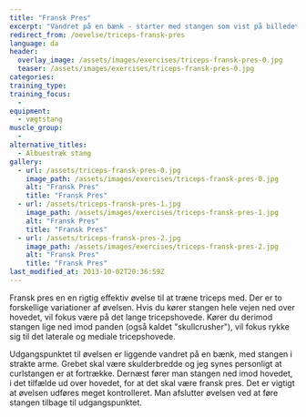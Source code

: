 ```yaml
---
title: "Fransk Pres"
excerpt: "Vandret på en bænk - starter med stangen som vist på billedet. Dernæst kører du den ned imod hovedet, og slutter et stykke ud over panden. Tilbage igen."
redirect_from: /oevelse/triceps-fransk-pres
language: da
header:
  overlay_image: /assets/images/exercises/triceps-fransk-pres-0.jpg
  teaser: /assets/images/exercises/triceps-fransk-pres-0.jpg
categories:
training_type: 
training_focus: 
  - 
equipment:
  - vægtstang
muscle_group:
  - 
alternative_titles:
  - Albuestræk stang
gallery:
  - url: /assets/triceps-fransk-pres-0.jpg
    image_path: /assets/images/exercises/triceps-fransk-pres-0.jpg
    alt: "Fransk Pres"
    title: "Fransk Pres"
  - url: /assets/triceps-fransk-pres-1.jpg
    image_path: /assets/images/exercises/triceps-fransk-pres-1.jpg
    alt: "Fransk Pres"
    title: "Fransk Pres"
  - url: /assets/triceps-fransk-pres-2.jpg
    image_path: /assets/images/exercises/triceps-fransk-pres-2.jpg
    alt: "Fransk Pres"
    title: "Fransk Pres"
last_modified_at: 2013-10-02T20:36:59Z
---
```


Fransk pres en en rigtig effektiv øvelse til at træne triceps med. Der er to forskellige variationer af øvelsen. Hvis du kører stangen hele vejen ned over hovedet, vil fokus være på det lange tricepshovede. Kører du derimod stangen lige ned imod panden (også kaldet "skullcrusher"), vil fokus rykke sig til det laterale og mediale tricepshovede.

Udgangspunktet til øvelsen er liggende vandret på en bænk, med stangen i strakte arme. Grebet skal være skulderbredde og jeg synes personligt at curlstangen er at fortrække. Dernæst fører man stangen ned imod hovedet, i det tilfælde ud over hovedet, for at det skal være fransk pres. Det er vigtigt at øvelsen udføres meget kontrolleret. Man afslutter øvelsen ved at føre stangen tilbage til udgangspunktet.
